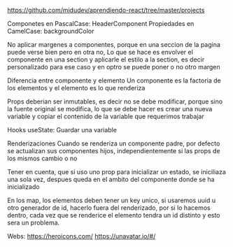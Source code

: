 https://github.com/midudev/aprendiendo-react/tree/master/projects

Componetes en PascalCase: HeaderComponent
Propiedades en CamelCase: backgroundColor

No aplicar margenes a componentes, porque en una seccion de la pagina puede verse bien pero en otra no, Lo que se hace es envolver el componente en una section y aplicarle el estilo a la section, es decir personalizado para ese caso y en optro se puede poner o no otro margen

Diferencia entre componente y elemento
Un componente es la factoria de los elementos y el elemento es lo que renderiza

Props deberian ser inmutables, es decir no se debe modificar, porque sino la fuente original se modifica, lo que se debe hacer es crear una nueva variable y copiar el contenido de la variable que requerimos trabajar

Hooks
useState:   Guardar una variable

Renderizaciones
Cuando se renderiza un componente padre, por defecto se actualizan sus componentes hijos, independientemente si las props de los mismos cambio o no

Tener en cuenta, que si uso uno prop para inicializar un estado, se iniciliaza una sola vez, despues queda en el ambito del componente donde se ha inicializado

En los map, los elementos deben tener un key unico, si usaremos uuid u otro generador de id, hacerlo fuera del renderizado, por si lo hacemos dentro, cada vez que se renderice el elemento tendra un id distinto y esto sera un problema.

Webs:
https://heroicons.com/
https://unavatar.io/#/

